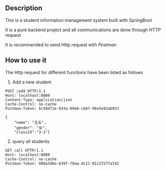 ## Description
This is a student information management system built with SpringBoot

It is a pure backend project and all communications are done through HTTP request

It is recommended to send Http request with *Postman*

## How to use it

The Http request for different functions have been listed as follows

1. Add a new student

```
POST /add HTTP/1.1
Host: localhost:8080
Content-Type: application/json
Cache-Control: no-cache
Postman-Token: bc58d71e-933a-09e0-cb67-96e5e92ab931

{
	"name": "王五",
	"gender": "女",
	"classId":"3-1"}
```

2. query all students

```
GET /all HTTP/1.1
Host: localhost:8080
Cache-Control: no-cache
Postman-Token: 088a3d0a-639f-78aa-dc11-01127577a742
```